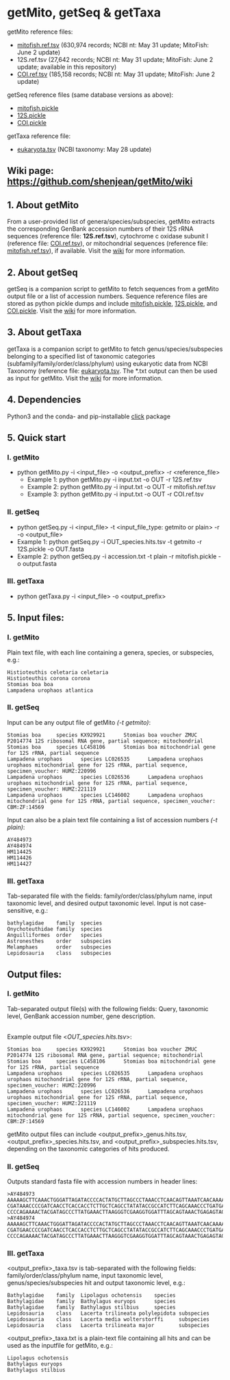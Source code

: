# getMito, getSeq & getTaxa
getMito reference files:
- [mitofish.ref.tsv](https://drive.google.com/file/d/1uTKzADS2pqAxviz7vnwpgctlWoSrfLIn/view?usp=sharing) (630,974 records; NCBI nt: May 31 update; MitoFish: June 2 update)
- 12S.ref.tsv (27,642 records; NCBI nt: May 31 update; MitoFish: June 2 update; available in this repository)
- [COI.ref.tsv](https://drive.google.com/file/d/1u_wlS42nv_DLTy2m-qKSqJSkuRIdK9Kq/view?usp=sharing) (185,158 records; NCBI nt: May 31 update; MitoFish: June 2 update)

getSeq reference files (same database versions as above):
- [mitofish.pickle](https://drive.google.com/file/d/1qI5gPZydpHj5Fa_aQRbE2hoqlWnBr-JX/view?usp=sharing)
- [12S.pickle](https://drive.google.com/file/d/1qEp2DmXWiSWVZC4I3cxdYaJhrHont2xR/view?usp=sharing)
- [COI.pickle](https://drive.google.com/file/d/1rfCJ_wnMzpvt5oLrL2mOZalZiqsTgp7f/view?usp=sharing)

getTaxa reference file:
- [eukaryota.tsv](https://drive.google.com/file/d/1n3OtSwu6hC1DWXo6TJhZb9KL-yMma3ck/view?usp=sharing) (NCBI taxonomy: May 28 update)


## Wiki page: https://github.com/shenjean/getMito/wiki
## 1. About getMito
From a user-provided list of genera/species/subspecies, getMito extracts the corresponding GenBank accession numbers of their 12S rRNA sequences (reference file: <b>12S.ref.tsv</b>), cytochrome c oxidase subunit I (reference file: [COI.ref.tsv](https://drive.google.com/file/d/1u_wlS42nv_DLTy2m-qKSqJSkuRIdK9Kq/view?usp=sharing)), or mitochondrial sequences (reference file: [mitofish.ref.tsv](https://drive.google.com/file/d/1uTKzADS2pqAxviz7vnwpgctlWoSrfLIn/view?usp=sharing)), if available.  Visit the [wiki](https://github.com/shenjean/getMito/wiki) for more information.

## 2. About getSeq
getSeq is a companion script to getMito to fetch sequences from a getMito output file or a list of accession numbers. Sequence reference files are stored as python pickle dumps and include [mitofish.pickle](https://drive.google.com/file/d/1qI5gPZydpHj5Fa_aQRbE2hoqlWnBr-JX/view?usp=sharing), [12S.pickle](https://drive.google.com/file/d/1qEp2DmXWiSWVZC4I3cxdYaJhrHont2xR/view?usp=sharing), and [COI.pickle](https://drive.google.com/file/d/1rfCJ_wnMzpvt5oLrL2mOZalZiqsTgp7f/view?usp=sharing). Visit the [wiki](https://github.com/shenjean/getMito/wiki) for more information.

## 3. About getTaxa
getTaxa is a companion script to getMito to fetch genus/species/subspecies belonging to a specified list of taxonomic categories (subfamily/family/order/class/phylum) using eukaryotic data from NCBI Taxonomy (reference file: [eukaryota.tsv](https://drive.google.com/file/d/1n3OtSwu6hC1DWXo6TJhZb9KL-yMma3ck/view?usp=sharing). The *.txt output can then be used as input for getMito. Visit the [wiki](https://github.com/shenjean/getMito/wiki) for more information.

## 4. Dependencies
Python3 and the conda- and pip-installable [click](http://click.pocoo.org/5/) package


## 5. Quick start
### I. getMito
 - python getMito.py -i <input_file> -o <output_prefix> -r <reference_file>
    - Example 1: python getMito.py -i input.txt -o OUT -r 12S.ref.tsv
    - Example 2: python getMito.py -i input.txt -o OUT -r mitofish.ref.tsv
    - Example 3: python getMito.py -i input.txt -o OUT -r COI.ref.tsv

### II. getSeq
 - python getSeq.py -i <input_file> -t <input_file_type: getmito or plain> -r <reference file> -o <output_file> 
  - Example 1: python getSeq.py -i OUT_species.hits.tsv -t getmito -r 12S.pickle -o OUT.fasta
  - Example 2: python getSeq.py -i accession.txt -t plain -r mitofish.pickle -o output.fasta

### III. getTaxa
 - python getTaxa.py -i <input_file> -o <output_prefix> 

## 5. Input files:
### I. getMito
Plain text file, with each line containing a genera, species, or subspecies, e.g.:
```
Histioteuthis celetaria celetaria
Histioteuthis corona corona
Stomias boa boa
Lampadena urophaos atlantica
```
### II. getSeq
Input can be any output file of getMito <i>(-t getmito)</i>:
```
Stomias boa     species KX929921      Stomias boa voucher ZMUC P2014774 12S ribosomal RNA gene, partial sequence; mitochondrial
Stomias boa     species LC458106      Stomias boa mitochondrial gene for 12S rRNA, partial sequence
Lampadena urophaos      species LC026535      Lampadena urophaos urophaos mitochondrial gene for 12S rRNA, partial sequence, specimen_voucher: HUMZ:220996
Lampadena urophaos      species LC026536      Lampadena urophaos urophaos mitochondrial gene for 12S rRNA, partial sequence, specimen_voucher: HUMZ:221119
Lampadena urophaos      species LC146002      Lampadena urophaos mitochondrial gene for 12S rRNA, partial sequence, specimen_voucher: CBM:ZF:14569
```
Input can also be a plain text file containing a list of accession numbers <i>(-t plain)</i>:
```
AY484973
AY484974
HM114425
HM114426
HM114427
```


### III. getTaxa
Tab-separated file with the fields: family/order/class/phylum name, input taxonomic level, and desired output taxonomic level. 
Input is not case-sensitive, e.g.:
```
bathylagidae    family  species
Onychoteuthidae family  species
Anguilliformes  order   species
Astronesthes    order   subspecies
Melamphaes      order   subspecies
Lepidosauria    class   subspecies
```
## Output files:
### I. getMito
Tab-separated output file(s) with the following fields: Query, taxonomic level, GenBank accession number, gene description. 

<br>Example output file <<i>OUT_species.hits.tsv</i>>:
```
Stomias boa     species KX929921      Stomias boa voucher ZMUC P2014774 12S ribosomal RNA gene, partial sequence; mitochondrial
Stomias boa     species LC458106      Stomias boa mitochondrial gene for 12S rRNA, partial sequence
Lampadena urophaos      species LC026535      Lampadena urophaos urophaos mitochondrial gene for 12S rRNA, partial sequence, specimen_voucher: HUMZ:220996
Lampadena urophaos      species LC026536      Lampadena urophaos urophaos mitochondrial gene for 12S rRNA, partial sequence, specimen_voucher: HUMZ:221119
Lampadena urophaos      species LC146002      Lampadena urophaos mitochondrial gene for 12S rRNA, partial sequence, specimen_voucher: CBM:ZF:14569
```
getMito output files can include <output_prefix>_genus.hits.tsv, <output_prefix>_species.hits.tsv, and <output_prefix>_subspecies.hits.tsv, depending on the taxonomic categories of hits produced.

### II. getSeq
Outputs standard fasta file with accession numbers in header lines:
```
>AY484973
AAAAAGCTTCAAACTGGGATTAGATACCCCACTATGCTTAGCCCTAAACCTCAACAGTTAAATCAACAAAACTGCTCGCCAGAACACTACGAGCCACAGCTTAAAACTCAAAGGACCTGGCGGTGCTTCATATCCCTCTAGAGGAGCCTGTTCTGTAAT
CGATAAACCCCGATCAACCTCACCACCTCTTGCTCAGCCTATATACCGCCATCTTCAGCAAACCCTGATGAAGGCTACAAAGTAAGCGCAAGTACCCACGTAAAGACGTTAGGTCAAGGTGTAGCCCATGAGGTGGCAAGAAATGGGCTACATTTTCTA
CCCCAGAAAACTACGATAGCCCTTATGAAACTTAAGGGTCGAAGGTGGATTTAGCAGTAAACTGAGAGTAGAGTGCTTAGTTGAACAGGGCCCTGAAGCGCGTACACACCGCCCCGTCACCCCTCTGCAGTCA
>AY484974
AAAAAGCTTCAAACTGGGATTAGATACCCCACTATGCTTAGCCCTAAACCTCAACAGTTAAATCAACAAAACTGCTCGCCAGAACACTACGAGCCACAGCTTAAAACTCAAAGGACCTGGCGGTGCTTCATATCCCTCTAGAGGAGCCTGTTCTGTAAT
CGATGAACCCCGATCAACCTCACCACCTCTTGCTCAGCCTATATACCGCCATCTTCAGCAAACCCTGATGAAGGCTACAAAGTAAGCGCAAGTACCCACGTAAAGACGTTAGGTCAAGGTGTAGCCCATGAGGTGGCAAGAAATGGGCTACATTTTCTA
CCCCAGAAAACTACGATAGCCCTTATGAAACTTAAGGGTCGAAGGTGGATTTAGCAGTAAACTGAGAGTAGAGTGCTTAGTTGAACAGGGCCCTGAAGCGCGTACACACCGCCCGTCACCCTCTGCAGTCA
```

### III. getTaxa 
<output_prefix>_taxa.tsv is tab-separated with the following fields: family/order/class/phylum name, input taxonomic level, genus/species/subspecies hit and output taxonomic level, e.g.:
```
Bathylagidae    family  Lipolagus ochotensis    species
Bathylagidae    family  Bathylagus euryops      species
Bathylagidae    family  Bathylagus stilbius     species
Lepidosauria    class   Lacerta trilineata polylepidota subspecies
Lepidosauria    class   Lacerta media wolterstorffi     subspecies
Lepidosauria    class   Lacerta trilineata major        subspecies
```
<output_prefix>_taxa.txt is a plain-text file containing all hits and can be used as the inputfile for getMito, e.g.:
```
Lipolagus ochotensis
Bathylagus euryops
Bathylagus stilbius
```
